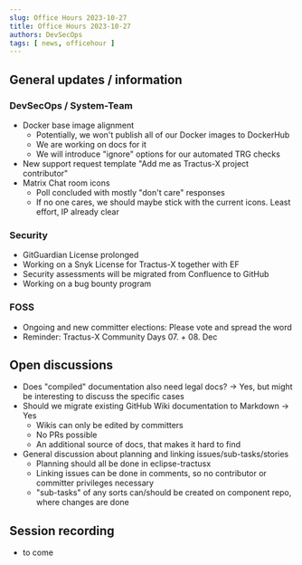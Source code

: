 ```yaml
---
slug: Office Hours 2023-10-27
title: Office Hours 2023-10-27
authors: DevSecOps
tags: [ news, officehour ]
---
```


## General updates / information

### DevSecOps / System-Team

- Docker base image alignment
  - Potentially, we won't publish all of our Docker images to DockerHub
  - We are working on docs for it
  - We will introduce "ignore" options for our automated TRG checks
- New support request template "Add me as Tractus-X project contributor"
- Matrix Chat room icons
  - Poll concluded with mostly "don't care" responses
  - If no one cares, we should maybe stick with the current icons. Least effort, IP already clear

### Security

- GitGuardian License prolonged
- Working on a Snyk License for Tractus-X together with EF
- Security assessments will be migrated from Confluence to GitHub
- Working on a bug bounty program

### FOSS

- Ongoing and new committer elections: Please vote and spread the word
- Reminder: Tractus-X Community Days 07. + 08. Dec

## Open discussions

- Does "compiled" documentation also need legal docs? -> Yes, but might be interesting to discuss the specific cases
- Should we migrate existing GitHub Wiki documentation to Markdown -> Yes
  - Wikis can only be edited by committers
  - No PRs possible
  - An additional source of docs, that makes it hard to find
- General discussion about planning and linking issues/sub-tasks/stories
  - Planning should all be done in eclipse-tractusx
  - Linking issues can be done in comments, so no contributor or committer privileges necessary
  - "sub-tasks" of any sorts can/should be created on component repo, where changes are done

## Session recording

- to come
